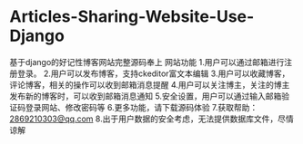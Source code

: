 # Articles-Sharing-Website-Use-Django
基于django的好记性博客网站完整源码奉上
网站功能
1.用户可以通过邮箱进行注册登录。
2.用户可以发布博客，支持ckeditor富文本编辑
3.用户可以收藏博客，评论博客，相关的操作可以收到邮箱消息提醒
4.用户可以关注博主，关注的博主发布新的博客时，可以收到邮箱消息通知
5.安全设置，用户可以通过输入邮箱验证码登录网站、修改密码等
6.更多功能，请下载源码体验
7.获取帮助：2869210303@qq.com
8.出于用户数据的安全考虑，无法提供数据库文件，尽情谅解
